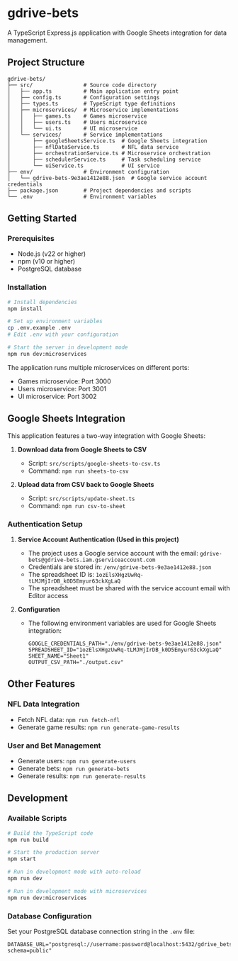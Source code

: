 # gdrive-bets

A TypeScript Express.js application with Google Sheets integration for data management.

## Project Structure
```
gdrive-bets/
├── src/                # Source code directory
│   ├── app.ts          # Main application entry point
│   ├── config.ts       # Configuration settings
│   ├── types.ts        # TypeScript type definitions
│   ├── microservices/  # Microservice implementations
│   │   ├── games.ts    # Games microservice
│   │   ├── users.ts    # Users microservice
│   │   └── ui.ts       # UI microservice
│   └── services/       # Service implementations
│       ├── googleSheetsService.ts  # Google Sheets integration
│       ├── nflDataService.ts       # NFL data service
│       ├── orchestrationService.ts # Microservice orchestration
│       ├── schedulerService.ts     # Task scheduling service
│       └── uiService.ts            # UI service
├── env/                # Environment configuration
│   └── gdrive-bets-9e3ae1412e88.json  # Google service account credentials
├── package.json        # Project dependencies and scripts
└── .env                # Environment variables
```

## Getting Started

### Prerequisites
- Node.js (v22 or higher)
- npm (v10 or higher)
- PostgreSQL database

### Installation
```bash
# Install dependencies
npm install

# Set up environment variables
cp .env.example .env
# Edit .env with your configuration

# Start the server in development mode
npm run dev:microservices
```

The application runs multiple microservices on different ports:
- Games microservice: Port 3000
- Users microservice: Port 3001
- UI microservice: Port 3002

## Google Sheets Integration

This application features a two-way integration with Google Sheets:

1. **Download data from Google Sheets to CSV**
   - Script: `src/scripts/google-sheets-to-csv.ts`
   - Command: `npm run sheets-to-csv`

2. **Upload data from CSV back to Google Sheets**
   - Script: `src/scripts/update-sheet.ts`
   - Command: `npm run csv-to-sheet`

### Authentication Setup

1. **Service Account Authentication (Used in this project)**
   - The project uses a Google service account with the email: `gdrive-bets@gdrive-bets.iam.gserviceaccount.com`
   - Credentials are stored in: `/env/gdrive-bets-9e3ae1412e88.json`
   - The spreadsheet ID is: `1ozElsXHgzUwRq-tLMJMjIrDB_k0D5Emyur63ckXgLaQ`
   - The spreadsheet must be shared with the service account email with Editor access

2. **Configuration**
   - The following environment variables are used for Google Sheets integration:
     ```
     GOOGLE_CREDENTIALS_PATH="./env/gdrive-bets-9e3ae1412e88.json"
     SPREADSHEET_ID="1ozElsXHgzUwRq-tLMJMjIrDB_k0D5Emyur63ckXgLaQ"
     SHEET_NAME="Sheet1"
     OUTPUT_CSV_PATH="./output.csv"
     ```

## Other Features

### NFL Data Integration
- Fetch NFL data: `npm run fetch-nfl`
- Generate game results: `npm run generate-game-results`

### User and Bet Management
- Generate users: `npm run generate-users`
- Generate bets: `npm run generate-bets`
- Generate results: `npm run generate-results`

## Development

### Available Scripts
```bash
# Build the TypeScript code
npm run build

# Start the production server
npm start

# Run in development mode with auto-reload
npm run dev

# Run in development mode with microservices
npm run dev:microservices
```

### Database Configuration
Set your PostgreSQL database connection string in the `.env` file:
```
DATABASE_URL="postgresql://username:password@localhost:5432/gdrive_bets?schema=public"
```
